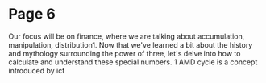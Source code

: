 # Page 6

Our focus will be on finance, where we are talking about
accumulation, manipulation, distribution1.
Now that we've learned a bit about the history and
mythology surrounding the power of three, let's delve into
how to calculate and understand these special numbers.
1 AMD cycle is a concept introduced by ict